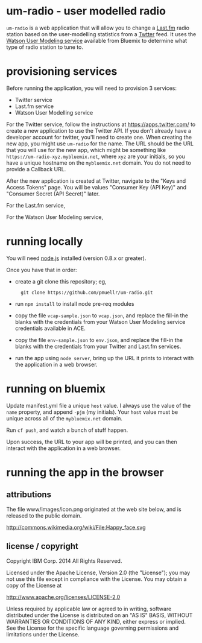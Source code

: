um-radio - user modelled radio
================================================================================

`um-radio` is a web application that will allow you to change a [Last.fm](http://last.fm)
radio station based on the user-modelling statistics from a [Twtter](https://twitter.com/)
feed.  It uses the
[Watson User Modeling service](http://www.ibm.com/smarterplanet/us/en/ibmwatson/developercloud/doc/systemuapi/)
available from Bluemix to determine what type of radio station to tune to.


provisioning services
================================================================================

Before running the application, you will need to provision 3 services:

* Twitter service
* Last.fm service
* Watson User Modelling service

For the Twitter service, follow the instructions at <https://apps.twitter.com/>
to create a new application to use the Twitter API.  If you don't already have
a developer account for twitter, you'll need to create one.  When creating the
new app, you might use `um-radio` for the name.  The URL should be the URL that
you will use for the new app, which might be something like
`https://um-radio-xyz.mybluemix.net`, where `xyz` are your initials, so you have a
unique hostname on the `mybluemix.net` domain.  You do not need to provide
a Callback URL.

After the new application is created at Twitter, navigate to the "Keys and
Access Tokens" page.  You will be values "Consumer Key (API Key)" and
"Consumer Secret (API Secret)" later.

For the Last.fm service,


For the Watson User Modeling service,



running locally
================================================================================

You will need [node.js](http://nodejs.org/) installed (version 0.8.x or greater).

Once you have that in order:

* create a git clone this repository; eg,

        git clone https://github.com/pmuellr/um-radio.git

* run `npm install` to install node pre-req modules

* copy the file `vcap-sample.json` to `vcap.json`, and replace the fill-in
  the blanks with the credentials from your Watson User Modeling service
  credentials available in ACE.

* copy the file `env-sample.json` to `env.json`, and replace the fill-in
  the blanks with the credentials from your Twitter and Last.fm services.

* run the app using `node server`, bring up the URL it prints to interact with
  the application in a web browser.



running on bluemix
================================================================================


Update manifest.yml file a unique `host` value.  I always use the value of the
`name` property, and append `-pjm` (my initials).  Your `host` value must be
unique across all of the `mybluemix.net` domain.

Run `cf push`, and watch a bunch of stuff happen.

Upon success, the URL to your app will be printed, and you can then interact with
the application in a web browser.



running the app in the browser
================================================================================





attributions
--------------------------------------------------------------------------------

The file www/images/icon.png originated at the web site below, and is released
to the public domain.

<http://commons.wikimedia.org/wiki/File:Happy_face.svg>



license / copyright
--------------------------------------------------------------------------------

Copyright IBM Corp. 2014 All Rights Reserved.

Licensed under the Apache License, Version 2.0 (the "License");
you may not use this file except in compliance with the License.
You may obtain a copy of the License at

<http://www.apache.org/licenses/LICENSE-2.0>

Unless required by applicable law or agreed to in writing, software
distributed under the License is distributed on an "AS IS" BASIS,
WITHOUT WARRANTIES OR CONDITIONS OF ANY KIND, either express or implied.
See the License for the specific language governing permissions and
limitations under the License.

